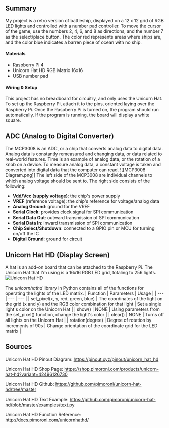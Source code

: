 ## Summary
My project is a retro version of battleship, displayed on a 12 x 12 grid of RGB LED lights and controlled with a number pad controller. To move the cursor of the game, use the numbers 2, 4, 6, and 8 as directions, and the number 7 as the select/place button. The color red represents areas where ships are, and the color blue indicates a barren piece of ocean with no ship. 
#### Materials
- Raspberry Pi 4
- Unicorn Hat HD RGB Matrix 16x16
- USB number pad

#### Wiring & Setup
This project has no breadboard for circuitry, and only uses the Unicorn Hat. To set up the Raspberry Pi, attach it to the pins, oriented laying over the Raspberry Pi.
Once the Raspberry Pi is turned on, the program should run automatically. If the program is running, the board will display a white square. 

## ADC (Analog to Digital Converter)
The MCP3008 is an ADC, or a chip that converts analog data to digital data. Analog data is constantly remeasured and changing data, or data related to real-world features. Time is an example of analog data, or the rotation of a knob on a device. To measure analog data, a constant voltage is taken and converted into digital data that the computer can read. 
![[MCP3008 Diagram.png]]
The left side of the MCP3008 are individual channels to which analog voltage should be sent to. The right side consists of the following:
- **Vdd/Vcc (supply voltage)**: the chip's power supply
- **VREF** (reference voltage): the chip's reference for voltage/analog data
- **Analog Ground**: ground for the VREF
- **Serial Clock**: provides clock signal for SPI communication
- **Serial Data Out**: outward transmission of SPI communication
- **Serial Data In**: inward transmission of SPI communication
- **Chip Select/Shutdown**: connected to a GPIO pin or MCU for turning on/off the IC
- **Digital Ground**: ground for circuit

## Unicorn Hat HD (Display Screen)
A hat is an add-on board that can be attached to the Raspberry Pi. The Unicorn Hat that I'm using is a 16x16 RGB LED grid, totaling to 256 lights. 
![Unicorn Hat HD](https://github.com/user-attachments/assets/6749bfdd-f71c-4d72-8516-5a1990a23456)

The *unicornhathd* library in Python contains all of the functions for operating the lights of the LED matrix.
| Function | Parameters | Usage |
| --- | --- | --- |
| set_pixel(x, y, red, green, blue) | The coordinates of the light on the grid (x and y) and the RGB color combination for that light | Set a single light's color on the Unicorn Hat |
| show() | NONE | Using parameters from the set_pixel() function, change the light's color |
| clear() | NONE | Turns off all lights on the Unicorn Hat |
| rotation(degree) | Degree of rotation by increments of 90s | Change orientation of the coordinate grid for the LED matrix |


## Sources
Unicorn Hat HD Pinout Diagram: https://pinout.xyz/pinout/unicorn_hat_hd

Unicorn Hat HD Shop Page: https://shop.pimoroni.com/products/unicorn-hat-hd?variant=42496126730

Unicorn Hat HD Github: https://github.com/pimoroni/unicorn-hat-hd/tree/master

Unicorn Hat HD Text Example: https://github.com/pimoroni/unicorn-hat-hd/blob/master/examples/text.py

Unicorn Hat HD Function Reference: http://docs.pimoroni.com/unicornhathd/
